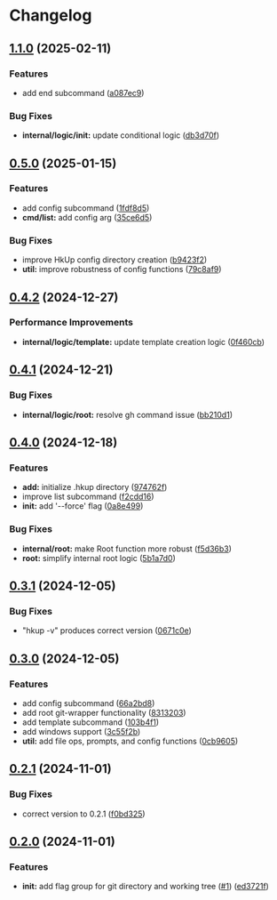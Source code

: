 # Changelog

## [1.1.0](https://github.com/iton0/hkup-cli/compare/v1.0.0...v1.1.0) (2025-02-11)


### Features

* add end subcommand ([a087ec9](https://github.com/iton0/hkup-cli/commit/a087ec97f23f7a4088df071fc21edabf09ac9b62))


### Bug Fixes

* **internal/logic/init:** update conditional logic ([db3d70f](https://github.com/iton0/hkup-cli/commit/db3d70fa477208b1baf05abe0e2d9cf60ba4da99))

## [0.5.0](https://github.com/iton0/hkup-cli/compare/v0.4.2...v0.5.0) (2025-01-15)


### Features

* add config subcommand ([1fdf8d5](https://github.com/iton0/hkup-cli/commit/1fdf8d5151615b08f03c93f90004ab03ea65e251))
* **cmd/list:** add config arg ([35ce6d5](https://github.com/iton0/hkup-cli/commit/35ce6d5728ac0b21b4e1d702913f56e83fd2714f))


### Bug Fixes

* improve HkUp config directory creation ([b9423f2](https://github.com/iton0/hkup-cli/commit/b9423f26209286c23d7da24d8048077556382b2d))
* **util:** improve robustness of config functions ([79c8af9](https://github.com/iton0/hkup-cli/commit/79c8af98888e4668080770b5f7eb1d893c894ed3))

## [0.4.2](https://github.com/iton0/hkup-cli/compare/v0.4.1...v0.4.2) (2024-12-27)


### Performance Improvements

* **internal/logic/template:** update template creation logic ([0f460cb](https://github.com/iton0/hkup-cli/commit/0f460cb18215e514199bf4ec926cc2a0836218f5))

## [0.4.1](https://github.com/iton0/hkup-cli/compare/v0.4.0...v0.4.1) (2024-12-21)


### Bug Fixes

* **internal/logic/root:** resolve gh command issue ([bb210d1](https://github.com/iton0/hkup-cli/commit/bb210d1941dab8171772eb8b82b607a24a8a6446))

## [0.4.0](https://github.com/iton0/hkup-cli/compare/v0.3.1...v0.4.0) (2024-12-18)


### Features

* **add:** initialize .hkup directory ([974762f](https://github.com/iton0/hkup-cli/commit/974762f53f504e9495ae4f8500009f7548a1cef8))
* improve list subcommand ([f2cdd16](https://github.com/iton0/hkup-cli/commit/f2cdd16438dd51f50df06fb837ad1dcdfc0e6238))
* **init:** add '--force' flag ([0a8e499](https://github.com/iton0/hkup-cli/commit/0a8e499a5296df2215a582d3752332afba02fa8c))


### Bug Fixes

* **internal/root:** make Root function more robust ([f5d36b3](https://github.com/iton0/hkup-cli/commit/f5d36b378e3450d3af79897d8beb08d21a53dd99))
* **root:** simplify internal root logic ([5b1a7d0](https://github.com/iton0/hkup-cli/commit/5b1a7d0c1f52c65dc18e2e085b9ac9cf9362edef))

## [0.3.1](https://github.com/iton0/hkup-cli/compare/v0.3.0...v0.3.1) (2024-12-05)


### Bug Fixes

* "hkup -v" produces correct version ([0671c0e](https://github.com/iton0/hkup-cli/commit/0671c0e04d9e05d8e81fc82e464248784dd2aa9d))

## [0.3.0](https://github.com/iton0/hkup-cli/compare/v0.2.1...v0.3.0) (2024-12-05)


### Features

* add config subcommand ([66a2bd8](https://github.com/iton0/hkup-cli/commit/66a2bd8d3fdae6f8baba2637b23de8d241146dec))
* add root git-wrapper functionality ([8313203](https://github.com/iton0/hkup-cli/commit/8313203b06b8b538ff5b5c14cc8b06795e1f762d))
* add template subcommand ([103b4f1](https://github.com/iton0/hkup-cli/commit/103b4f14f7af4de7ba4eb31e1c8c4a2ca0caff67))
* add windows support ([3c55f2b](https://github.com/iton0/hkup-cli/commit/3c55f2b64fbba373fbc01a98be50a6b93041c7b1))
* **util:** add file ops, prompts, and config functions ([0cb9605](https://github.com/iton0/hkup-cli/commit/0cb96050a2c69db118f3a700eaed3c81a0c0b9c1))

## [0.2.1](https://github.com/iton0/hkup-cli/compare/v0.2.0...v0.2.1) (2024-11-01)


### Bug Fixes

* correct version to 0.2.1 ([f0bd325](https://github.com/iton0/hkup-cli/commit/f0bd3251b349c60c5312a7ebb626bf37d775c9d6))

## [0.2.0](https://github.com/iton0/hkup-cli/compare/v0.1.0...v0.2.0) (2024-11-01)


### Features

* **init:** add flag group for git directory and working tree ([#1](https://github.com/iton0/hkup-cli/issues/1)) ([ed3721f](https://github.com/iton0/hkup-cli/commit/ed3721f83354dab268236e2e6ca1a033dcdc1427))
